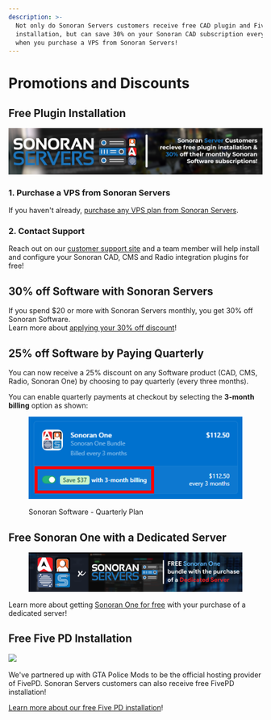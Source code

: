 ```yaml
---
description: >-
  Not only do Sonoran Servers customers receive free CAD plugin and FivePD
  installation, but can save 30% on your Sonoran CAD subscription every month
  when you purchase a VPS from Sonoran Servers!
---
```


# Promotions and Discounts

## Free Plugin Installation

![](../../.gitbook/assets/spaces_-M4pGN81fb4R6zFhodcu_uploads_p9bCwuJW12UvmyDrJ834_banner_update-1.webp)

### 1. Purchase a VPS from Sonoran Servers

If you haven't already, [purchase any VPS plan from Sonoran Servers](https://info.sonoranservers.com/tutorials/windows-server/purchasing-and-getting-started).

### 2. Contact Support

Reach out on our [customer support site](https://support.sonoransoftware.com) and a team member will help install and configure your Sonoran CAD, CMS and Radio integration plugins for free!

## 30% off Software with Sonoran Servers

If you spend $20 or more with Sonoran Servers monthly, you get 30% off Sonoran Software.\
Learn more about [applying your 30% off discount](30-off-software.md)!

## 25% off Software by Paying Quarterly

You can now receive a 25% discount on any  Software product (CAD, CMS, Radio, Sonoran One) by choosing to pay quarterly (every three months).&#x20;

You can enable quarterly payments at checkout by selecting the **3-month billing** option as shown:

<figure><img src="../../.gitbook/assets/Sono_QuarterlyCrop.png" alt=""><figcaption><p>Sonoran Software - Quarterly Plan</p></figcaption></figure>

## Free Sonoran One with a Dedicated Server

<figure><img src="../../.gitbook/assets/Bannerprojectsenoranone (1) (1).png" alt=""><figcaption></figcaption></figure>

Learn more about getting [Sonoran One for free](30-off-software.md) with your purchase of a dedicated server!

## Free Five PD Installation

![](<../../.gitbook/assets/image (91).png>)

We've partnered up with GTA Police Mods to be the official hosting provider of FivePD. Sonoran Servers customers can also receive free FivePD installation!

[Learn more about our free Five PD installation](https://sonoranservers.com/fivepd.php)!
